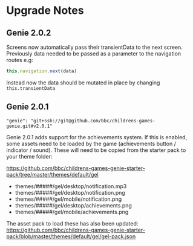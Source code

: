 # Upgrade Notes

## Genie 2.0.2
Screens now automatically pass their transientData to the next screen.
Previously data needed to be passed as a parameter to the navigation routes e.g:

```javascript
this.navigation.next(data)
```
Instead now the data should be mutated in place by changing `this.transientData`

## Genie 2.0.1
`"genie": "git+ssh://git@github.com/bbc/childrens-games-genie.git#v2.0.1"`

Genie 2.0.1 adds support for the achievements system.
If this is enabled, some assets need to be loaded by the game (achievements button / indicator / sound).
These will need to be copied from the starter pack to your theme folder:

https://github.com/bbc/childrens-games-genie-starter-pack/tree/master/themes/default/gel

* themes/#####/gel/desktop/notification.mp3
* themes/#####/gel/desktop/notification.png
* themes/#####/gel/mobile/notification.png
* themes/#####/gel/desktop/achievements.png
* themes/#####/gel/mobile/achievements.png

The asset pack to load these has also been updated:
https://github.com/bbc/childrens-games-genie-starter-pack/blob/master/themes/default/gel/gel-pack.json
